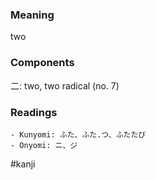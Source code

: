 ### Meaning

two

### Components

二: two, two radical (no. 7)

### Readings

```
- Kunyomi: ふた、ふた.つ、ふたたび
- Onyomi: ニ、ジ
```

#kanji